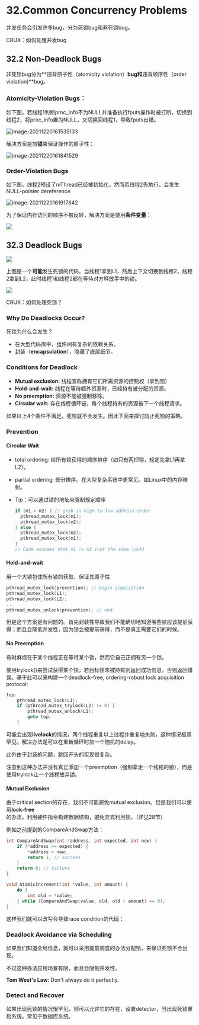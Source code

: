 # 32.Common Concurrency Problems

并发任务会引发许多bug，分为死锁bug和非死锁bug。

CRUX：如何处理并发bug

## 32.2 Non-Deadlock Bugs

非死锁bug分为**违背原子性（atomicity violation）**bug和**违背顺序性（order violation)**bug。

### **Atomicity-Violation Bugs**：

如下图，若线程1判断proc\_info不为NULL并准备执行fputs操作时被打断，切换到线程2，将proc\_info置为NULL，又切换回线程1，导致fputs出错。

![image-20211220161535133](<../../.gitbook/assets/image 20211220161535133>)

解决方案是加**锁**来保证操作的原子性：

![image-20211220161841529](<../../.gitbook/assets/image 20211220161841529>)

### Order-Violation Bugs

如下图，线程2预设了mThread已经被初始化，然而若线程2先执行，会发生NULL-pointer dereference

![image-20211220161917842](<../../.gitbook/assets/image 20211220161917842>)

为了保证内存访问的顺序不被反转，解决方案是使用**条件变量**：

![](../../.gitbook/assets/image-20211220162156119.png)

## 32.3 Deadlock Bugs

![](../../.gitbook/assets/image-20211220163039590.png)

上图是一个**可能**发生死锁的代码。当线程1拿到L1，然后上下文切换到线程2，线程2拿到L2，此时线程1和线程2都在等待对方释放手中的锁。

![](../../.gitbook/assets/image-20211220163215638.png)

CRUX：如何处理死锁？

### Why Do Deadlocks Occur?

死锁为什么会发生？

* 在大型代码库中，组件间有复杂的依赖关系。
* 封装（**encapsulation**），隐藏了底层细节。

### Conditions for Deadlock

* **Mutual exclusion:** 线程宣称拥有它们所需资源的控制权（拿到锁）
* **Hold-and-wait:** 线程在等待额外资源时，已经持有被分配的资源。
* **No preemption:** 资源不能被强制移除。
* **Circular wait:** 存在线程循环链，每个线程持有的资源被下一个线程请求。

如果以上4个条件不满足，死锁就不会发生。因此下面来探讨防止死锁的策略。

### Prevention

#### Circular Wait

* total ordering: 给所有锁获得的顺序排序（如只有两把锁，规定先拿L1再拿L2）。
* partial ordering: 部分排序。在大型复杂系统中更常见。如Linux中的内存映射。
*   Tip：可以通过锁的地址来强制规定顺序

    ```c
    if (m1 > m2) { // grab in high-to-low address order
      pthread_mutex_lock(m1);
      pthread_mutex_lock(m2);
    } else {
      pthread_mutex_lock(m2);
      pthread_mutex_lock(m1);
    }
    // Code assumes that m1 != m2 (not the same lock)
    ```

#### Hold-and-wait

用一个大锁包住所有锁的获取，保证其原子性

```c
pthread_mutex_lock(prevention); // begin acquisition
pthread_mutex_lock(L1);
pthread_mutex_lock(L2);
...
pthread_mutex_unlock(prevention); // end
```

但是这个方案是有问题的。首先封装性导致我们不能确切地知道哪些锁应该提前获得；而且会降低并发性，因为锁会被提前获得，而不是真正需要它们的时候。

#### No Preemption

有时麻烦在于某个线程正在等待某个锁，然而它自己正拥有另一个锁。

使用trylock()来尝试获得某个锁，若目标锁未被持有则返回成功信息，否则返回错误。基于此可以来构建一个deadlock-free, ordering-robust lock acquisition protocol:

```c
top:
	pthread_mutex_lock(L1);
	if (pthread_mutex_trylock(L2) != 0) {
        pthread_mutex_unlock(L1);
        goto top;
    }
```

可能会出现**livelock**的情况，两个线程重复以上过程并重复地失败，这种情况极其罕见。解决办法是可以在重新循环时加一个随机的delay。

此外由于封装的问题，跳回开头的实现很复杂。

注意到这种办法并没有真正添加一个preemption（强制拿走一个线程的锁），而是使用trylock让一个线程放弃锁。

#### Mutual Exclusion

由于critical section的存在，我们不可能避免mutual exclusion。但是我们可以使用**lock-free**的办法，利用硬件指令构建数据结构，避免显式利用锁。（详见28节）

例如之前提到的CompareAndSwap方法：

```c
int CompareAndSwap(int *address, int expected, int new) {
    if (*address == expected) {
        *address = new;
        return 1; // success
    }
    return 0; // failure
}
```

```c
void AtomicIncrement(int *value, int amount) {
    do {
        int old = *value;
    } while (CompareAndSwap(value, old, old + amount) == 0);
}
```

这样我们就可以改写会导致race condition的代码：

### Deadlock Avoidance via Scheduling

如果我们知道全局信息，就可以采用提前调度的办法分配锁，来保证死锁不会出现。

不过这种办法应用场景有限，而且会限制并发性。

**Tom West's Law**: Don't always do it perfectly.

### Detect and Recover

如果出现死锁的情况很罕见，则可以允许它的存在，设置detector，当出现死锁重启系统。常见于数据库系统。
